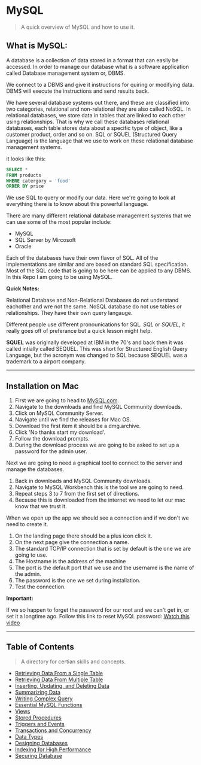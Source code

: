 # MySQL
> A quick overview of MySQL and how to use it.

## What is MySQL:

A database is a collection of data stored in a format that can easily be accessed. In order to manage our database what is a software application called Database management system or, DBMS.

We connect to a DBMS and give it instructions for quiring or modifying data. DBMS will execute the instructions and send  results back. 

We have several database systems out there, and these are classified into two categories, relational and non-relational they are also called NoSQL. In relational databases, we store data in tables that are linked to each other using relationships. That is why we call these databases relational databases, each table stores data about a specific type of object, like a customer product, order and so on. SQL or SQUEL (Structured Query Language) is the language that we use to work on these relational database management systems.

it looks like this:

```SQL
SELECT *
FROM products
WHERE catergory = 'food'
ORDER BY price
```

We use SQL to query or modify our data. Here we're going to look at everything there is to know about this powerful language. 

There are many different relational database management systems that we can use some of the most popular include:

* MySQL
* SQL Server by Mircosoft
* Oracle

Each of the databases have their own flavor of SQL. All of the implementations are similar and are based on standard SQL specification. Most of the SQL code that is going to be here can be applied to any DBMS. In this Repo I am going to be using MySQL.

**Quick Notes:**

Relational Database and Non-Relational Databases do not understand eachother and wre not the same. NoSQL database do not use tables or relationships. They have their own query langauge.

Different people use different pronounications 
for SQL. *SQL* or *SQUEL*, it really goes off of preferance but a quick lesson might help.

**SQUEL** was originally developed at IBM in the 70's and back then it was called intially called SEQUEL. This was short for Structured English Query Language, but the acronym was changed to SQL because SEQUEL was a trademark to a airport company.

---

## Installation on Mac

1. First we are going to head to [MySQL.com](https://www.mysql.com/).
2. Navigate to the downloads and find MySQL Community downloads.
3. Click on MySQL Community Server.
4. Navigate until we find the releases for Mac OS.
5. Download the first item it should be a dmg.archive.
6. Click 'No thanks start my download'.
7. Follow the download prompts.
8. During the download process we are going to be asked to set up a password for the admin user.


Next we are going to need a graphical tool to connect to the server and manage the databases.

1. Back in downloads and MySQL Community downloads.
2. Navigate to MySQL Workbench this is the tool we are going to need.
3. Repeat steps 3 to 7 from the first set of directions.
4. Because this is downloaded from the internet we need to let our mac know that we trust it.


When we open up the app we should see a connection and if we don't we need to create it.

1. On the landing page there should be a plus icon click it.
2. On the next page give the connection a name.
3. The standard TCP/IP connection that is set by default is the one we are going to use.
4. The Hostname is the address of the machine
5. The port is the default port that we use and the username is the name of the admin.
6. The password is the one we set during installation.
7. Test the connection.

**Important:**

If we so happen to forget the password for our root and we can't get in, or set it a longtime ago. Follow this link to reset MySQL password: [Watch this video](https://www.youtube.com/watch?v=OEXPj8iYP3c)

---
## Table of Contents

> A directory for certian skills and concepts.

* [Retrieving Data From a Single Table](https://github.com/LevanceWam/MySQL/tree/main/RDFST)
* [Retrieving Data From Multiple Table]()
* [Inserting, Updating, and Deleting Data]()
* [Summarizing Data]()
* [Writing Complex Query]()
* [Essential MySQL Functions]()
* [Views]()
* [Stored Procedures]()
* [Triggers and Events]()
* [Transactions and Concurrency]()
* [Data Types]()
* [Designing Databases]()
* [Indexing for High Performance]()
* [Securing Database]()
